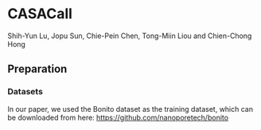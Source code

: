 # CASACall

Shih-Yun Lu, Jopu Sun, Chie-Pein Chen, Tong-Miin Liou and Chien-Chong Hong

## Preparation
### Datasets
In our paper, we used the Bonito dataset as the training dataset, which can be downloaded from here: https://github.com/nanoporetech/bonito




